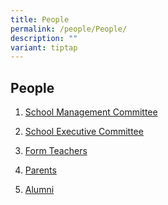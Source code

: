 ```yaml
---
title: People
permalink: /people/People/
description: ""
variant: tiptap
---
```

<h2>People</h2>
<ol>
<li>
<p><a href="https://www.stgabrielssec.moe.edu.sg/people/School-Management-Committee/" rel="noopener noreferrer nofollow" target="_blank">School Management Committee</a>
</p>
</li>
<li>
<p><a href="https://www.stgabrielssec.moe.edu.sg/people/school-executive-committee/" rel="noopener noreferrer nofollow" target="_blank">School Executive Committee</a>
</p>
</li>
<li>
<p><a href="https://www.stgabrielssec.moe.edu.sg/people/form-teachers/" rel="noopener noreferrer nofollow" target="_blank">Form Teachers</a>
</p>
</li>
<li>
<p><a href="https://www.stgabrielssec.moe.edu.sg/people/Parents/Parents/" rel="noopener noreferrer nofollow" target="_blank">Parents</a>
</p>
</li>
<li>
<p><a href="https://www.gabrielites.org/" rel="noopener noreferrer nofollow" target="_blank">Alumni</a>
</p>
</li>
</ol>
<p></p>